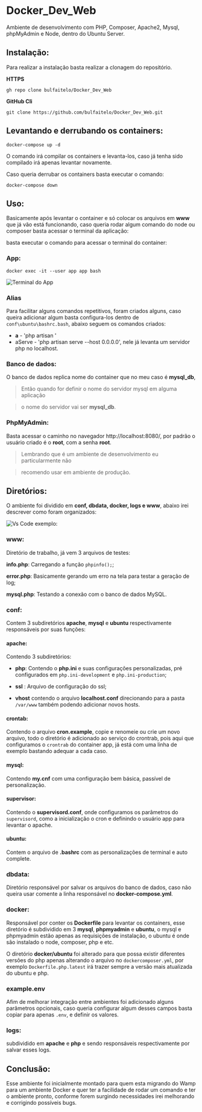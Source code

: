 # Docker_Dev_Web

  

Ambiente de desenvolvimento com PHP, Composer, Apache2, Mysql, phpMyAdmin e Node, dentro do Ubuntu Server.

  
  

## Instalação:

Para realizar a instalação basta realizar a clonagem do repositório.

**HTTPS**

  

	gh repo clone bulfaitelo/Docker_Dev_Web

  

**GitHub Cli**

  

	git clone https://github.com/bulfaitelo/Docker_Dev_Web.git

  

## Levantando e derrubando os containers:

  

	docker-compose up -d

  

O comando irá compilar os containers e levanta-los, caso já tenha sido compilado irá apenas levantar novamente.

Caso queria derrubar os containers basta executar o comando:  

	docker-compose down


## Uso:

Basicamente após levantar o container e só colocar os arquivos em **www** que já vão está funcionando, caso queria rodar algum comando do node ou composer basta acessar o terminal da aplicação:

basta executar o comando para acessar o terminal do container:

  

### App:

  

	docker exec -it --user app app bash

  

![Terminal do App](https://i.imgur.com/yxugrTC.png)

### Alias 
Para facilitar alguns comandos repetitivos, foram criados alguns, caso queira adicionar algum basta configura-los dentro de `conf\ubuntu\bashrc.bash`, abaixo seguem os comandos criados:

-	**a** - 'php artisan '
-	aServe - 'php artisan serve --host 0.0.0.0', nele já levanta um servidor php no localhost.

### Banco de dados:

O banco de dados replica nome do container que no meu caso é **mysql_db**,

  

> Então quando for definir o nome do servidor mysql em alguma aplicação

> o nome do servidor vai ser **mysql_db**.

  

### PhpMyAdmin:

Basta acessar o caminho no navegador http://localhost:8080/, por padrão o usuário criado é o **root**, com a senha **root**.

  

> Lembrando que é um ambiente de desenvolvimento eu particularmente não

> recomendo usar em ambiente de produção.

  

## Diretórios:

O ambiente foi dividido em **conf, dbdata, docker, logs e www**, abaixo irei descrever como foram organizados:

![Vs Code exemplo: ](https://i.imgur.com/eTZN8py.png)

  

### www:

Diretório de trabalho, já vem 3 arquivos de testes:

**info.php**: Carregando a função `phpinfo();`;

**error.php**: Basicamente gerando um erro na tela para testar a geração de log;

**mysql.php**: Testando a conexão com o banco de dados MySQL.

  

### conf:

Contem 3 subdiretórios **apache**, **mysql** e **ubuntu** respectivamente responsáveis por suas funções:

#### apache:

Contendo 3 subdiretórios:

-  **php**: Contendo o **php.ini** e suas configurações personalizadas, pré configurados em `php.ini-development` e `php.ini-production`;

-  **ssl** : Arquivo de configuração do ssl;

-  **vhost** contendo o arquivo **localhost.conf** direcionando para a pasta `/var/www` também podendo adicionar novos hosts.

#### crontab:

Contendo o arquivo **cron.example**, copie e renomeie ou crie um novo arquivo, todo o diretório é adicionado ao serviço do crontrab, pois aqui que configuramos o `crontrab` do container app, já está com uma linha de exemplo bastando adequar a cada caso.

#### mysql:

Contendo **my.cnf** com uma configuração bem básica, passível de personalização.

  

#### supervisor:

Contendo o **supervisord.conf**, onde configuramos os parâmetros do `supervisord`, como a inicialização o cron e definindo o usuário app para levantar o apache.

  

#### ubuntu:

Contem o arquivo de **.bashrc** com as personalizações de terminal e auto complete.

  

### dbdata:

Diretório responsável por salvar os arquivos do banco de dados, caso não queira usar comente a linha responsável no **docker-compose.yml**.

  

### docker:

Responsável por conter os **Dockerfile** para levantar os containers, esse diretório é subdividido em 3 **mysql**, **phpmyadmin** e **ubuntu**, o mysql e phpmyadmin estão apenas as requisições de instalação, o ubuntu é onde são instalado o node, composer, php e etc.

  

O diretório **docker/ubuntu** foi alterado para que possa existir diferentes versões do php apenas alterando o arquivo no `dockercomposer.yml`, por exemplo `Dockerfile.php.latest` irá trazer sempre a versão mais atualizada do ubuntu e php.

### example.env
Afim de melhorar integração entre ambientes foi adicionado alguns parâmetros opcionais, caso queria configurar algum desses campos basta copiar para apenas `.env`, e definir os valores. 

  

### logs:

subdividido em **apache** e **php** e sendo responsáveis respectivamente por salvar esses logs.

  

## Conclusão:

Esse ambiente foi inicialmente montado para quem esta migrando do Wamp para um ambiente Docker e quer ter a facilidade de rodar um comando e ter o ambiente pronto, conforme forem surgindo necessidades irei melhorando e corrigindo possíveis bugs.
